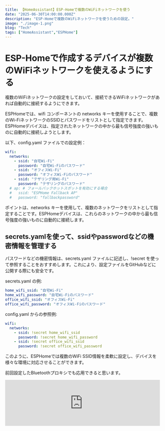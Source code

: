 ```yaml
---
title: 【HomeAssistant】ESP-Homeで複数のWiFiネットワークを使う
date: "2025-06-30T14:00:00.000Z"
description: "ESP-Homeで複数のWiFiネットワークを使うための設定。"
image: "./image-1.png"
blog: "Tech"
tags: ["HomeAssistant","ESPHome"]
---
```


# ESP-Homeで作成するデバイスが複数のWiFiネットワークを使えるようにする

複数のWiFiネットワークの設定をしておいて、接続できるWiFiネットワークがあれば自動的に接続するようにできます。

ESPHomeでは、wifi コンポーネントの networks キーを使用することで、複数のWi-FiネットワークのSSIDとパスワードをリストとして指定できます。ESPHomeデバイスは、指定されたネットワークの中から最も信号強度の強いものに自動的に接続しようとします。

以下、config.yaml ファイルでの設定例：
```yaml
wifi:
  networks:
    - ssid: "自宅Wi-Fi"
      password: "自宅Wi-Fiのパスワード"
    - ssid: "オフィスWi-Fi"
      password: "オフィスWi-Fiのパスワード"
    - ssid: "テザリング用Wi-Fi"
      password: "テザリングのパスワード"
  # ap: # フォールバックホットスポットを有効にする場合
  #   ssid: "ESPHome Fallback AP"
  #   password: "fallbackpassword"
  ```

ポイントは、networks キーを使用して、複数のネットワークをリストとして指定することです。ESPHomeデバイスは、これらのネットワークの中から最も信号強度の強いものに自動的に接続します。

## secrets.yamlを使って、ssidやpasswordなどの機密情報を管理する

パスワードなどの機密情報は、secrets.yaml ファイルに記述し、!secret を使って参照することをおすすめします。これにより、設定ファイルをGitHubなどに公開する際にも安全です。

secrets.yaml の例:

```yaml
home_wifi_ssid: "自宅Wi-Fi"
home_wifi_password: "自宅Wi-Fiのパスワード"
office_wifi_ssid: "オフィスWi-Fi"
office_wifi_password: "オフィスWi-Fiのパスワード"
```

config.yaml からの参照例:
```yaml
wifi:
  networks:
    - ssid: !secret home_wifi_ssid
      password: !secret home_wifi_password
    - ssid: !secret office_wifi_ssid
      password: !secret office_wifi_password
```

このように、ESPHomeでは複数のWiFi SSID情報を柔軟に設定し、デバイスを様々な環境に対応させることができます。

前回設定したBluetoothプロキシでも応用できると思います。

<iframe title="【HomeAssistant】Bluetoothの届かない場所にはBluetoothプロキシ | ガンバラナイ" src="https://hatenablog-parts.com/embed?url=https://ganbaranai.tech/tech-blog/ha-bluetooth-proxy/" style="width:100%;height:150px; max-width:600px; margin-left:auto; margin-right:auto;" frameborder="0" scrolling="no" loading="lazy"></iframe>

